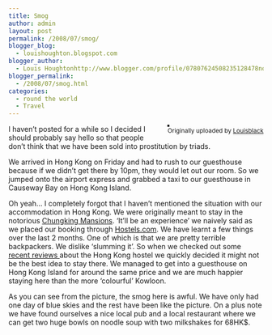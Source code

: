 ```yaml
---
title: Smog
author: admin
layout: post
permalink: /2008/07/smog/
blogger_blog:
  - louishoughton.blogspot.com
blogger_author:
  - Louis Houghtonhttp://www.blogger.com/profile/07807624508235128478noreply@blogger.com
blogger_permalink:
  - /2008/07/smog.html
categories:
  - round the world
  - Travel
---
```

<div style="FLOAT: right; MARGIN-BOTTOM: 10px; MARGIN-LEFT: 10px">
  <a title="photo sharing" href="http://www.flickr.com/photos/louisblack/2715969327/"><img style="BORDER-RIGHT: #000000 2px solid; BORDER-TOP: #000000 2px solid; BORDER-LEFT: #000000 2px solid; BORDER-BOTTOM: #000000 2px solid" alt="" src="http://farm4.static.flickr.com/3266/2715969327_2c8143a9ce_m.jpg" /></a><br /><span style="MARGIN-TOP: 0px"><span style="font-size:85%;">Originally uploaded by </span><a href="http://www.flickr.com/people/louisblack/"><span style="font-size:85%;">Louisblack</span></a></span>
</div>

I haven&#8217;t posted for a while so I decided I should probably say hello so that people don&#8217;t think that we have been sold into prostitution by triads.

We arrived in Hong Kong on Friday and had to rush to our guesthouse because if we didn&#8217;t get there by 10pm, they would let out our room. So we jumped onto the airport express and grabbed a taxi to our guesthouse in Causeway Bay on Hong Kong Island.

Oh yeah&#8230; I completely forgot that I haven&#8217;t mentioned the situation with our accommodation in Hong Kong. We were originally meant to stay in the notorious [Chungking Mansions][1]. &#8216;It&#8217;ll be an experience&#8217; we naively said as we placed our booking through [Hostels.com][2]. We have learnt a few things over the last 2 months. One of which is that we are pretty terrible backpackers. We dislike &#8216;slumming it&#8217;. So when we checked out some [recent reviews ][3]about the Hong Kong hostel we quickly decided it might not be the best idea to stay there. We managed to get into a guesthouse on Hong Kong Island for around the same price and we are much happier staying here than the more &#8216;colourful&#8217; Kowloon.

As you can see from the picture, the smog here is awful. We have only had one day of blue skies and the rest have been like the picture. On a plus note we have found ourselves a nice local pub and a local restaurant where we can get two huge bowls on noodle soup with two milkshakes for 68HK$.<br clear="all" />

 [1]: http://en.wikipedia.org/wiki/Chungking_Mansions
 [2]: http://www.hostels.com/
 [3]: http://www.hostels.com/en/availability.php/HostelNumber.9754